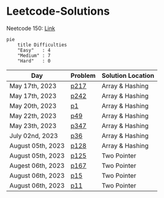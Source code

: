 # Leetcode-Solutions

Neetcode 150: [Link](https://neetcode.io/practice)

```mermaid
pie
    title Difficulties
    "Easy"   : 4
    "Medium" : 7
    "Hard"   : 0
```

| Day               | Problem                                                                 | Solution Location |
| ----------------- | ----------------------------------------------------------------------- | ----------------- |
| May 17th, 2023    | [p217](https://leetcode.com/problems/contains-duplicate/)               | Array & Hashing   |
| May 17th, 2023    | [p242](https://leetcode.com/problems/valid-anagram/)                    | Array & Hashing   |
| May 20th, 2023    | [p1](https://leetcode.com/problems/two-sum/)                            | Array & Hashing   |
| May 22th, 2023    | [p49](https://leetcode.com/problems/group-anagrams/)                    | Array & Hashing   |
| May 23th, 2023    | [p347](https://leetcode.com/problems/top-k-frequent-elements/)          | Array & Hashing   |
| July 02nd, 2023   | [p36](https://leetcode.com/problems/valid-sudoku/)                      | Array & Hashing   |
| August 05th, 2023 | [p128](https://leetcode.com/problems/longest-consecutive-sequence/)     | Array & Hashing   |
| August 05th, 2023 | [p125](https://leetcode.com/problems/valid-palindrome/solutions)        | Two Pointer       |
| Augest 06th, 2023 | [p167](https://leetcode.com/problems/two-sum-ii-input-array-is-sorted/) | Two Pointer       |
| August 06th, 2023 | [p15](https://leetcode.com/problems/3sum)                               | Two Pointer       |
| August 06th, 2023 | [p11](https://leetcode.com/problems/container-with-most-water/)         | Two Pointer       | 

